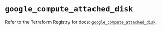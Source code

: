 # `google_compute_attached_disk`

Refer to the Terraform Registry for docs: [`google_compute_attached_disk`](https://registry.terraform.io/providers/hashicorp/google/6.36.0/docs/resources/compute_attached_disk).
